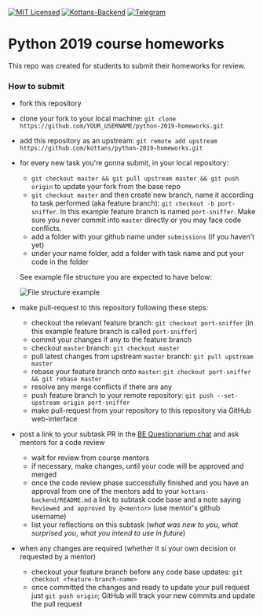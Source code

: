 [![MIT Licensed][icon-mit]][license]
[![Kottans-Backend][icon-kottans-be]][kottans-backend]
[![Telegram][icon-chat]][chat]

#  Python 2019 course homeworks
This repo was created for students to submit their homeworks for review. 

### How to submit
- fork this repository
- clone your fork to your local machine: `git clone https://github.com/YOUR_USERNAME/python-2019-homeworks.git`
- add this repository as an upstream: `git remote add upstream https://github.com/kottans/python-2019-homeworks.git`
- for every new task you're gonna submit, in your local repository:
  - `git checkout master && git pull upstream master && git push origin` to update your fork from the base repo
  - `git checkout master` and then create new branch, name it according to task performed (aka feature branch): `git checkout -b port-sniffer`. In this example feature branch is named `port-sniffer`.
    Make sure you never commit into `master` directly or you may face code conflicts.
  - add a folder with your github name under  `submissions` (if you haven't yet)
   - under your name folder, add a folder with task name and put your code in the folder

  See example file structure you are expected to have below:

  ![File structure example](img/file-structure.png)
- make pull-request to this repository following these steps:
  - checkout the relevant feature branch: `git checkout port-sniffer` (in this example feature branch is called `port-sniffer`)
  - commit your changes if any to the feature branch
  - checkout `master` branch: `git checkout master`
  - pull latest changes from upstream `master` branch: `git pull upstream master`
  - rebase your feature branch onto `master`: `git checkout port-sniffer && git rebase master`
  - resolve any merge conflicts if there are any
  - push feature branch to your remote repository: `git push --set-upstream origin port-sniffer`
  - make pull-request from your repository to this repository via GitHub web-interface
- post a link to your subtask PR in the
     [BE Questionarium chat](https://t.me/joinchat/DqrdixM_mjurcmQkkQ11Og)
     and ask mentors for a code review
     * wait for review from course mentors
     * if necessary, make changes, until your code will be approved and merged
     * once the code review phase successfully finished
     and you have an approval from one of the mentors
     add to your `kottans-backend/README.md`
     a link to subtask code base and
     a note saying `Reviewed and approved by @<mentor>`
     (use mentor's github username)
   * list your reflections on this subtask
     (_what was new to you_, _what surprised you_, _what you intend to use in future_)
- when any changes are required (whether it si your own decision or requested by a mentor)
  * checkout your feature branch before any code base updates: `git checkout <feature-branch-name>`
  * once committed the changes and ready to update your pull request just `git push origin`;
    GitHub will track your new commits and update the pull request
     
[icon-mit]: https://img.shields.io/badge/license-MIT-blue.svg
[license]: https://github.com/OleksiyRudenko/a-tiny-JS-world/blob/master/LICENSE.md
[icon-chat]: https://img.shields.io/badge/chat-on%20telegram-blue.svg

[icon-kottans-be]: https://img.shields.io/badge/%3D(%5E.%5E)%3D-backend-yellow.svg
[kottans-backend]: https://github.com/kottans/backend
[chat]: https://t.me/joinchat/Dqrdixe1c2K9bXUFBzNWtg
